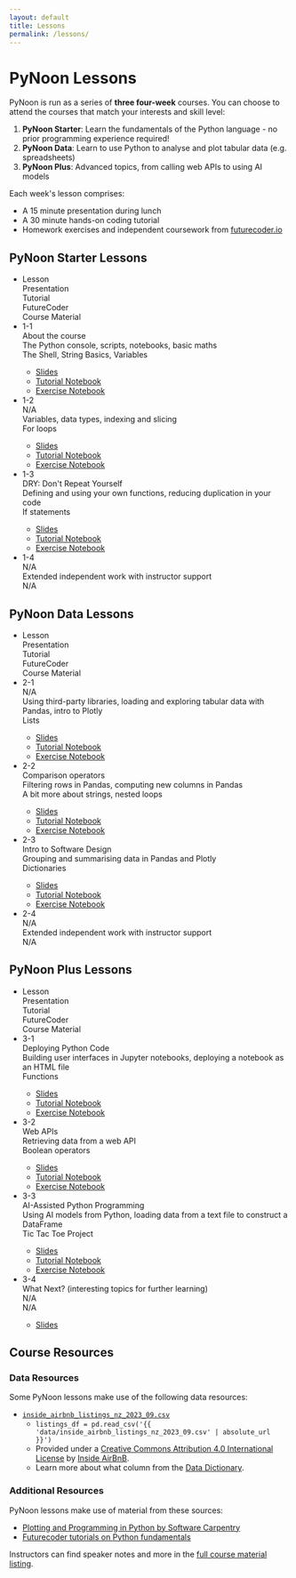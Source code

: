```yaml
---
layout: default
title: Lessons
permalink: /lessons/
---
```


# PyNoon Lessons

PyNoon is run as a series of **three four-week** courses. You can
choose to attend the courses that match your interests and skill
level:

1. **PyNoon Starter**: Learn the fundamentals of the Python language -
   no prior programming experience required!
2. **PyNoon Data**: Learn to use Python to analyse and plot tabular
   data (e.g. spreadsheets)
3. **PyNoon Plus**: Advanced topics, from calling web APIs to using AI
   models

Each week's lesson comprises:

* A 15 minute presentation during lunch
* A 30 minute hands-on coding tutorial
* Homework exercises and independent coursework from
  [futurecoder.io](https://futurecoder.io/)

## PyNoon Starter Lessons

<ul class="responsive-table" style="margin-left: 0;">
    <li class="table-header">
        <div class="col col-1">Lesson</div>
        <div class="col col-1-2">Presentation</div>
        <div class="col col-2">Tutorial</div>
        <div class="col col-3">FutureCoder</div>
        <div class="col col-4">Course Material</div>
    </li>
    <li>
        <div class="col col-1">1-1</div>
        <div class="col col-1-2">About the course</div>
        <div class="col col-2">The Python console, scripts, notebooks, basic maths</div>
        <div class="col col-3">The Shell, String Basics, Variables</div>
        <div class="col col-4 markdown-content">
            <ul>
                <li><a href="https://pynoon.github.io/curriculum/week_1/slides.html" target="_blank" rel="noopener">Slides</a></li>
                <li><a href="https://colab.research.google.com/github/pynoon/curriculum/blob/main/week_1/week_1_tutorial.ipynb" target="_blank" rel="noopener">Tutorial Notebook</a></li>
                <li><a href="https://colab.research.google.com/github/pynoon/curriculum/blob/main/week_1/week_1_exercise.ipynb" target="_blank" rel="noopener">Exercise Notebook</a></li>
            </ul>
        </div>
    </li>
    <li>
        <div class="col col-1">1-2</div>
        <div class="col col-1-2">N/A</div>
        <div class="col col-2">Variables, data types, indexing and slicing</div>
        <div class="col col-3">For loops</div>
        <div class="col col-4 markdown-content">
            <ul>
                <li><a href="https://pynoon.github.io/curriculum/week_2/slides.html" target="_blank" rel="noopener">Slides</a></li>
                <li><a href="https://colab.research.google.com/github/pynoon/curriculum/blob/main/week_2/week_2_tutorial.ipynb" target="_blank" rel="noopener">Tutorial Notebook</a></li>
                <li><a href="https://colab.research.google.com/github/pynoon/curriculum/blob/main/week_2/week_2_exercise.ipynb" target="_blank" rel="noopener">Exercise Notebook</a></li>
            </ul>
        </div>
    </li>
    <li>
        <div class="col col-1">1-3</div>
        <div class="col col-1-2">DRY: Don't Repeat Yourself</div>
        <div class="col col-2">Defining and using your own functions, reducing duplication in your code</div>
        <div class="col col-3">If statements</div>
        <div class="col col-4 markdown-content">
            <ul>
                <li><a href="https://pynoon.github.io/curriculum/week_6/slides.html" target="_blank" rel="noopener">Slides</a></li>
                <li><a href="https://colab.research.google.com/github/pynoon/curriculum/blob/main/week_6/week_6_tutorial.ipynb" target="_blank" rel="noopener">Tutorial Notebook</a></li>
                <li><a href="https://colab.research.google.com/github/pynoon/curriculum/blob/main/week_6/week_6_exercise.ipynb" target="_blank" rel="noopener">Exercise Notebook</a></li>
            </ul>
        </div>
    </li>
    <li>
        <div class="col col-1">1-4</div>
        <div class="col col-1-2">N/A</div>
        <div class="col col-2">Extended independent work with instructor support</div>
        <div class="col col-3">N/A</div>
        <div class="col col-4 markdown-content"></div>
    </li>
</ul>

## PyNoon Data Lessons

<ul class="responsive-table" style="margin-left: 0;">
    <li class="table-header">
        <div class="col col-1">Lesson</div>
        <div class="col col-1-2">Presentation</div>
        <div class="col col-2">Tutorial</div>
        <div class="col col-3">FutureCoder</div>
        <div class="col col-4">Course Material</div>
    </li>
    <li>
        <div class="col col-1">2-1</div>
        <div class="col col-1-2">N/A</div>
        <div class="col col-2">Using third-party libraries, loading and exploring tabular data with Pandas, intro to Plotly</div>
        <div class="col col-3">Lists</div>
        <div class="col col-4 markdown-content">
            <ul>
                <li><a href="https://pynoon.github.io/curriculum/week_3/slides.html" target="_blank" rel="noopener">Slides</a></li>
                <li><a href="https://colab.research.google.com/github/pynoon/curriculum/blob/main/week_3/week_3_tutorial.ipynb" target="_blank" rel="noopener">Tutorial Notebook</a></li>
                <li><a href="https://colab.research.google.com/github/pynoon/curriculum/blob/main/week_3/week_3_exercise.ipynb" target="_blank" rel="noopener">Exercise Notebook</a></li>
            </ul>
        </div>
    </li>
    <li>
        <div class="col col-1">2-2</div>
        <div class="col col-1-2">Comparison operators</div>
        <div class="col col-2">Filtering rows in Pandas, computing new columns in Pandas</div>
        <div class="col col-3">A bit more about strings, nested loops</div>
        <div class="col col-4 markdown-content">
            <ul>
                <li><a href="https://pynoon.github.io/curriculum/week_4/slides.html" target="_blank" rel="noopener">Slides</a></li>
                <li><a href="https://colab.research.google.com/github/pynoon/curriculum/blob/main/week_4/week_4_tutorial.ipynb" target="_blank" rel="noopener">Tutorial Notebook</a></li>
                <li><a href="https://colab.research.google.com/github/pynoon/curriculum/blob/main/week_4/week_4_exercise.ipynb" target="_blank" rel="noopener">Exercise Notebook</a></li>
            </ul>
        </div>
    </li>
    <li>
        <div class="col col-1">2-3</div>
        <div class="col col-1-2">Intro to Software Design</div>
        <div class="col col-2">Grouping and summarising data in Pandas and Plotly</div>
        <div class="col col-3">Dictionaries</div>
        <div class="col col-4 markdown-content">
            <ul>
                <li><a href="https://pynoon.github.io/curriculum/week_5/slides.html" target="_blank" rel="noopener">Slides</a></li>
                <li><a href="https://colab.research.google.com/github/pynoon/curriculum/blob/main/week_5/week_5_tutorial.ipynb" target="_blank" rel="noopener">Tutorial Notebook</a></li>
                <li><a href="https://colab.research.google.com/github/pynoon/curriculum/blob/main/week_5/week_5_exercise.ipynb" target="_blank" rel="noopener">Exercise Notebook</a></li>
            </ul>
        </div>
    </li>
    <li>
        <div class="col col-1">2-4</div>
        <div class="col col-1-2">N/A</div>
        <div class="col col-2">Extended independent work with instructor support</div>
        <div class="col col-3">N/A</div>
        <div class="col col-4 markdown-content"></div>
    </li>
</ul>

## PyNoon Plus Lessons

<ul class="responsive-table" style="margin-left: 0;">
    <li class="table-header">
        <div class="col col-1">Lesson</div>
        <div class="col col-1-2">Presentation</div>
        <div class="col col-2">Tutorial</div>
        <div class="col col-3">FutureCoder</div>
        <div class="col col-4">Course Material</div>
    </li>
    <li>
        <div class="col col-1">3-1</div>
        <div class="col col-1-2">Deploying Python Code</div>
        <div class="col col-2">Building user interfaces in Jupyter notebooks, deploying a notebook as an HTML file</div>
        <div class="col col-3">Functions</div>
        <div class="col col-4 markdown-content">
            <ul>
                <li><a href="https://pynoon.github.io/curriculum/week_7/slides.html" target="_blank" rel="noopener">Slides</a></li>
                <li><a href="https://colab.research.google.com/github/pynoon/curriculum/blob/main/week_7/week_7_tutorial.ipynb" target="_blank" rel="noopener">Tutorial Notebook</a></li>
                <li><a href="https://colab.research.google.com/github/pynoon/curriculum/blob/main/week_7/week_7_exercise.ipynb" target="_blank" rel="noopener">Exercise Notebook</a></li>
            </ul>
        </div>
    </li>
    <li>
        <div class="col col-1">3-2</div>
        <div class="col col-1-2">Web APIs</div>
        <div class="col col-2">Retrieving data from a web API</div>
        <div class="col col-3">Boolean operators</div>
        <div class="col col-4 markdown-content">
            <ul>
                <li><a href="https://pynoon.github.io/curriculum/week_8/slides.html" target="_blank" rel="noopener">Slides</a></li>
                <li><a href="https://colab.research.google.com/github/pynoon/curriculum/blob/main/week_8/week_8_tutorial.ipynb" target="_blank" rel="noopener">Tutorial Notebook</a></li>
                <li><a href="https://colab.research.google.com/github/pynoon/curriculum/blob/main/week_8/week_8_exercise.ipynb" target="_blank" rel="noopener">Exercise Notebook</a></li>
            </ul>
        </div>
    </li>
    <li>
        <div class="col col-1">3-3</div>
        <div class="col col-1-2">AI-Assisted Python Programming</div>
        <div class="col col-2">Using AI models from Python, loading data from a text file to construct a DataFrame</div>
        <div class="col col-3">Tic Tac Toe Project</div>
        <div class="col col-4 markdown-content">
            <ul>
                <li><a href="https://pynoon.github.io/curriculum/week_9/slides.html" target="_blank" rel="noopener">Slides</a></li>
                <li><a href="https://colab.research.google.com/github/pynoon/curriculum/blob/main/week_9/week_9_tutorial.ipynb" target="_blank" rel="noopener">Tutorial Notebook</a></li>
                <li><a href="https://colab.research.google.com/github/pynoon/curriculum/blob/main/week_9/week_9_exercise.ipynb" target="_blank" rel="noopener">Exercise Notebook</a></li>
            </ul>
        </div>
    </li>
    <li>
        <div class="col col-1">3-4</div>
        <div class="col col-1-2">What Next? (interesting topics for further learning)</div>
        <div class="col col-2">N/A</div>
        <div class="col col-3">N/A</div>
        <div class="col col-4 markdown-content">
            <ul>
                <li><a href="https://pynoon.github.io/curriculum/week_10/slides.html" target="_blank" rel="noopener">Slides</a></li>
            </ul>
        </div>
    </li>
</ul>

## Course Resources

### Data Resources

Some PyNoon lessons make use of the following data resources:

<ul>
    <li>
        <a target="_blank" rel="noopener" href="{{ 'data/inside_airbnb_listings_nz_2023_09.csv' | absolute_url }}"><code>inside_airbnb_listings_nz_2023_09.csv</code></a>
        <ul>
            <li>
                <code>listings_df = pd.read_csv('{{ 'data/inside_airbnb_listings_nz_2023_09.csv' | absolute_url }}')</code>
            </li>
            <li>
                Provided under a
                <a target="_blank" rel="noopener" href="http://creativecommons.org/licenses/by/4.0/">Creative Commons Attribution 4.0 International License</a>
                by
                <a target="_blank" rel="noopener" href="http://insideairbnb.com/">Inside AirBnB</a>.
            </li>
            <li>
                Learn more about what column from the
                <a target="_blank" rel="noopener" href="https://docs.google.com/spreadsheets/d/1iWCNJcSutYqpULSQHlNyGInUvHg2BoUGoNRIGa6Szc4/edit#gid=1322284596">Data Dictionary</a>.
            </li>
        </ul>
    </li>
</ul>

### Additional Resources

PyNoon lessons make use of material from these sources:

* [Plotting and Programming in Python by Software Carpentry](https://swcarpentry.github.io/python-novice-gapminder/)
* [Futurecoder tutorials on Python fundamentals](https://futurecoder.io/)

Instructors can find speaker notes and more in the [full course
material listing](https://pynoon.github.io/curriculum/).
